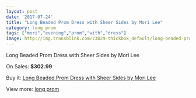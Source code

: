 ```yaml
---
layout: post
date: '2017-07-24'
title: "Long Beaded Prom Dress with Sheer Sides by Mori Lee"
category: long prom
tags: ["mori","evening","prom","with","dress"]
image: http://img.transblink.com/23829-thickbox_default/long-beaded-prom-dress-with-sheer-sides-by-mori-lee.jpg
---
```

Long Beaded Prom Dress with Sheer Sides by Mori Lee

On Sales: **$302.99**
<a href="https://www.transblink.com/en/long-prom/7562-long-beaded-prom-dress-with-sheer-sides-by-mori-lee.html"><amp-img layout="responsive" width="600" height="600" src="//img.transblink.com/23829-thickbox_default/long-beaded-prom-dress-with-sheer-sides-by-mori-lee.jpg" alt="Long Beaded Prom Dress with Sheer Sides by Mori Lee 0" /></a>
<a href="https://www.transblink.com/en/long-prom/7562-long-beaded-prom-dress-with-sheer-sides-by-mori-lee.html"><amp-img layout="responsive" width="600" height="600" src="//img.transblink.com/23833-thickbox_default/long-beaded-prom-dress-with-sheer-sides-by-mori-lee.jpg" alt="Long Beaded Prom Dress with Sheer Sides by Mori Lee 1" /></a>
<a href="https://www.transblink.com/en/long-prom/7562-long-beaded-prom-dress-with-sheer-sides-by-mori-lee.html"><amp-img layout="responsive" width="600" height="600" src="//img.transblink.com/23832-thickbox_default/long-beaded-prom-dress-with-sheer-sides-by-mori-lee.jpg" alt="Long Beaded Prom Dress with Sheer Sides by Mori Lee 2" /></a>
<a href="https://www.transblink.com/en/long-prom/7562-long-beaded-prom-dress-with-sheer-sides-by-mori-lee.html"><amp-img layout="responsive" width="600" height="600" src="//img.transblink.com/23831-thickbox_default/long-beaded-prom-dress-with-sheer-sides-by-mori-lee.jpg" alt="Long Beaded Prom Dress with Sheer Sides by Mori Lee 3" /></a>
<a href="https://www.transblink.com/en/long-prom/7562-long-beaded-prom-dress-with-sheer-sides-by-mori-lee.html"><amp-img layout="responsive" width="600" height="600" src="//img.transblink.com/23830-thickbox_default/long-beaded-prom-dress-with-sheer-sides-by-mori-lee.jpg" alt="Long Beaded Prom Dress with Sheer Sides by Mori Lee 4" /></a>

Buy it: [Long Beaded Prom Dress with Sheer Sides by Mori Lee](https://www.transblink.com/en/long-prom/7562-long-beaded-prom-dress-with-sheer-sides-by-mori-lee.html "Long Beaded Prom Dress with Sheer Sides by Mori Lee")

View more: [long prom](https://www.transblink.com/en/58-long-prom "long prom")